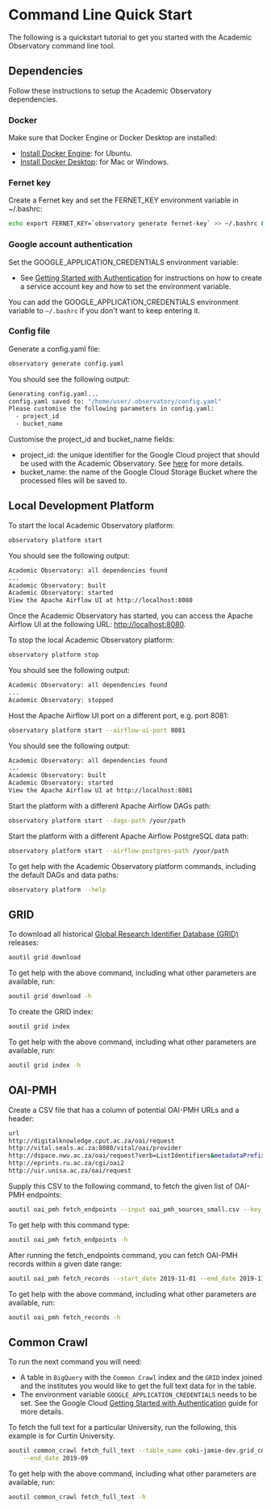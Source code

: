 # Command Line Quick Start
The following is a quickstart tutorial to get you started with the Academic Observatory command line tool.

## Dependencies
Follow these instructions to setup the Academic Observatory dependencies.

### Docker
Make sure that Docker Engine or Docker Desktop are installed:
* [Install Docker Engine](https://docs.docker.com/engine/install/): for Ubuntu.
* [Install Docker Desktop](https://docs.docker.com/desktop/): for Mac or Windows.

### Fernet key
Create a Fernet key and set the FERNET_KEY environment variable in ~/.bashrc:
```bash
echo export FERNET_KEY=`observatory generate fernet-key` >> ~/.bashrc && source ~/.bashrc
```

### Google account authentication 
Set the GOOGLE_APPLICATION_CREDENTIALS environment variable:
* See [Getting Started with Authentication](https://cloud.google.com/docs/authentication/getting-started) for 
instructions on how to create a service account key and how to set the environment variable. 

You can add the GOOGLE_APPLICATION_CREDENTIALS environment variable to `~/.bashrc` if you don't want to keep entering
it.

### Config file
Generate a config.yaml file:
```bash
observatory generate config.yaml
```

You should see the following output:
```bash
Generating config.yaml...
config.yaml saved to: "/home/user/.observatory/config.yaml"
Please customise the following parameters in config.yaml:
  - project_id
  - bucket_name
```

Customise the project_id and bucket_name fields:
* project_id: the unique identifier for the Google Cloud project that should be used with the Academic Observatory. See 
[here](https://cloud.google.com/resource-manager/docs/creating-managing-projects) for more details.
* bucket_name: the name of the Google Cloud Storage Bucket where the processed files will be saved to.

## Local Development Platform
To start the local Academic Observatory platform:
```bash
observatory platform start
```

You should see the following output:
```bash
Academic Observatory: all dependencies found                                    
...
Academic Observatory: built                                                     
Academic Observatory: started                                                   
View the Apache Airflow UI at http://localhost:8080
```

Once the Academic Observatory has started, you can access the Apache Airflow UI at the following URL: 
[http://localhost:8080](http://localhost:8080).

To stop the local Academic Observatory platform:
```bash
observatory platform stop
```

You should see the following output:
```bash
Academic Observatory: all dependencies found                                    
...
Academic Observatory: stopped                                                   
```

Host the Apache Airflow UI port on a different port, e.g. port 8081:
```bash
observatory platform start --airflow-ui-port 8081
```

You should see the following output:
```bash
Academic Observatory: all dependencies found                                    
...
Academic Observatory: built                                                     
Academic Observatory: started                                                   
View the Apache Airflow UI at http://localhost:8081 
```

Start the platform with a different Apache Airflow DAGs path:
```bash
observatory platform start --dags-path /your/path
```

Start the platform with a different Apache Airflow PostgreSQL data path:
```bash
observatory platform start --airflow-postgres-path /your/path
```

To get help with the Academic Observatory platform commands, including the default DAGs and data paths:
```bash
observatory platform --help
```

## GRID
To download all historical [Global Research Identifier Database (GRID)](https://grid.ac/) releases:
```bash
aoutil grid download
```

To get help with the above command, including what other parameters are available, run:
```bash
aoutil grid download -h
```

To create the GRID index:
```bash
aoutil grid index
```

To get help with the above command, including what other parameters are available, run:
```bash
aoutil grid index -h
```

## OAI-PMH
Create a CSV file that has a column of potential OAI-PMH URLs and a header:
```bash
url
http://digitalknowledge.cput.ac.za/oai/request
http://vital.seals.ac.za:8080/vital/oai/provider
http://dspace.nwu.ac.za/oai/request?verb=ListIdentifiers&metadataPrefix=oai_dc
http://eprints.ru.ac.za/cgi/oai2
http://uir.unisa.ac.za/oai/request
```

Supply this CSV to the following command, to fetch the given list of OAI-PMH endpoints:
```bash
aoutil oai_pmh fetch_endpoints --input oai_pmh_sources_small.csv --key url
```

To get help with this command type:
```bash
aoutil oai_pmh fetch_endpoints -h
```

After running the fetch_endpoints command, you can fetch OAI-PMH records within a given date range:
```bash
aoutil oai_pmh fetch_records --start_date 2019-11-01 --end_date 2019-11-10
```

To get help with the above command, including what other parameters are available, run:
```bash
aoutil oai_pmh fetch_records -h
```

## Common Crawl
To run the next command you will need:
* A table in `BigQuery` with the `Common Crawl` index and the `GRID` index joined and the institutes you would
like to get the full text data for in the table.
* The environment variable `GOOGLE_APPLICATION_CREDENTIALS` needs to be set. See the Google Cloud
[Getting Started with Authentication](https://cloud.google.com/docs/authentication/getting-started) guide for more 
details.

To fetch the full text for a particular University, run the following, this example is for Curtin University.
```bash
aoutil common_crawl fetch_full_text --table_name coki-jamie-dev.grid_common_crawl.curtin_demo --start_date 2019-08 \
    --end_date 2019-09
```

To get help with the above command, including what other parameters are available, run:
```bash
aoutil common_crawl fetch_full_text -h
```